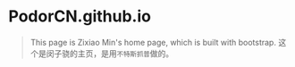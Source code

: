 # PodorCN.github.io

> This page is Zixiao Min's home page, which is built with bootstrap.
这个是闵子骁的主页，是用`不特斯抓普`做的。
